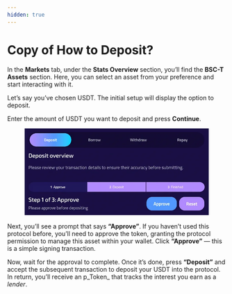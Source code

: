 ```yaml
---
hidden: true
---
```


# Copy of How to Deposit?

In the **Markets** tab, under the **Stats Overview** section, you’ll find the **BSC-T Assets** section. Here, you can select an asset from your preference and start interacting with it.

Let’s say you’ve chosen USDT. The initial setup will display the option to deposit.

Enter the amount of USDT you want to deposit and press **Continue**.

<figure><img src="../.gitbook/assets/image (11) (1).png" alt=""><figcaption></figcaption></figure>

Next, you’ll see a prompt that says **“Approve”**. If you haven’t used this protocol before, you’ll need to approve the token, granting the protocol permission to manage this asset within your wallet. Click **“Approve”** — this is a simple signing transaction.

Now, wait for the approval to complete. Once it’s done, press **“Deposit”** and accept the subsequent transaction to deposit your USDT into the protocol. In return, you’ll receive an p\_Token\_ that tracks the interest you earn as a _lender_.
